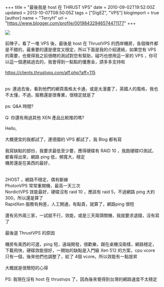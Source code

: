 +++
title = "最後我是 host 在 THRUST VPS"
date = 2010-09-02T19:52:00Z
updated = 2013-10-07T08:50:05Z
tags = ["DigEZ", "VPS"]
blogimport = true 
[author]
	name = "TerryH"
	uri = "https://www.blogger.com/profile/00198432946574471177"
+++

<a href="http://www.thrustvps.com/"><img src="http://www.thrustvps.com/wp-content/themes/Thrust/images/logo_beta.png" /></a><br /><br />前陣子，看了一堆 VPS 後，最後是 host 在 ThrustVPS 的西岸機房，各個條件都是不錯的，最重要的還是便宜又穩定，所以下面是我的介紹連結，如果您有 VPS 的需要，也覺得我之前很瞎的測試對您有幫助，碰巧也想用這一家的 VPS ，你可以這一個連結過去的，我會得到一點點的優惠金，請多多支持啦<br /><br /><a href="https://clients.thrustvps.com/aff.php?aff=115">https://clients.thrustvps.com/aff.php?aff=115</a><br /><br /><br />ps: 連過去後，看到他們的網頁風格太卡通，或是太漫畫了，英國人的風格，我也不太懂，不過，服務還是很專業，很穩定就是了<br /><br />ps: Q&A 時間?<br /><br />Q: 你還有用過其他 XEN 產品比較推的嗎?<br /><br />Hello,<br /><br />大概便宜的我都試了，連德國的 VPS 都試了，我 Blog 都有寫<br /><br />我寫缺點的部份，我要求最低至少要，應得硬碟有 RAID 10 ，我跑硬碟IO測試，都看得出來，網路 ping 低，頻寬大，穩定<br />機房還是在美西的最好，<br /><br /><br />2HOST ，網路不穩定，偶有斷線<br />PhotonVPS  常常重開機，最高一天三次<br />NordictVPS 效能最好，硬碟沒有 raid 10 ，應該有 raid 5，不過網路 ping 大約300，所以還是算了<br />RapidXen 服務有夠差，人工開通，有點貴，就算了，網路ping 很短<br /><br />還有另外兩三家，一試就不行，效能，或是三天兩頭關機，我就要求退錢，沒有寫了<br /><br />最後選 ThrustVPS 的原因<br /><br />機房有美西的可選，ping 短，遠端開發，很歡樂，跟在桌機沒兩樣，網路穩定，下載飛快，硬碟效能很好，一開始的缺點是入門級 Xen 512 的方案，cpu vcore 只有一個，後來他們也調整了，給了 4個 vcore，所以效能有一點提昇<br /><br />大概就是很簡短的心得<br /><br />PS: 我現在沒有 host 在 thrustvps 了，因為後來覺得到台灣的網路速度不太穩定
